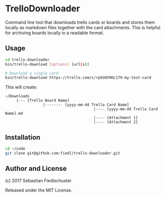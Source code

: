 # TrelloDownloader

Command line tool that downloads trello cards or boards and stores them locally as markdown files together with the card attachments. This is helpful for archiving boards locally in a readable format.

## Usage

```bash
cd trello-downloader
bin/trello-download [options] [url(s)]

# Download a single card
bin/trello-download https://trello.com/c/rpkUdV9H/179-my-test-card
```

This will create:

```
~/Downloads
     |--- [Trello Board Name]
                 |-------- [yyyy-mm-dd Trello Card Name]
                                        |---- [yyyy-mm-dd Trello Card Name].md
                                        |---- [Attachment 1]
                                        |---- [Attachment 2]
```

## Installation

```bash
cd ~/code
git clone git@github.com:fiedl/trello-downloader.git
```

## Author and License

(c) 2017 Sebastian Fiedlschuster

Released under the MIT License.